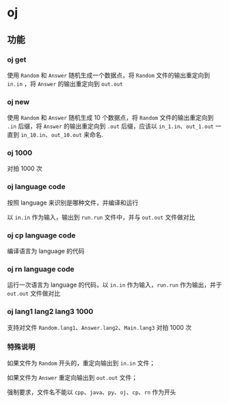 # oj

## 功能

### oj get

使用 `Random` 和 `Answer` 随机生成一个数据点，将 `Random` 文件的输出重定向到 `in.in` ，将 `Answer` 的输出重定向到 `out.out`

### oj new

使用 `Random` 和 `Answer` 随机生成 10 个数据点，将 `Random` 文件的输出重定向到 `.in` 后缀，将 `Answer` 的输出重定向到 `.out` 后缀，应该以 `in_1.in`、`out_1.out` 一直到 `in_10.in`、`out_10.out` 来命名.

### oj 1000

对拍 1000 次

### oj language code

按照 language 来识别是哪种文件，并编译和运行

以 `in.in` 作为输入，输出到 `run.run` 文件中，并与 `out.out` 文件做对比

### oj cp language code

编译语言为 language 的代码

### oj rn language code

运行一次语言为 language 的代码，以 `in.in` 作为输入，`run.run` 作为输出，并于 `out.out` 文件做对比

### oj lang1 lang2 lang3 1000

支持对文件 `Random.lang1`、`Answer.lang2`、`Main.lang3` 对拍 1000 次

### 特殊说明

如果文件为 `Random` 开头的，重定向输出到 `in.in` 文件；

如果文件为 `Answer` 重定向输出到 `out.out` 文件；

强制要求，文件名不能以 `cpp`、`java`、`py`、`oj`、`cp`、`rn` 作为开头
